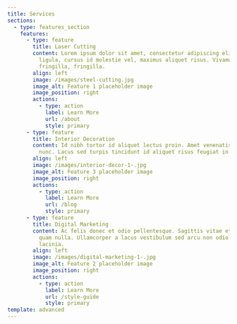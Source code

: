 ```yaml
---
title: Services
sections:
  - type: features_section
    features:
      - type: feature
        title: Laser Cutting
        content: Lorem ipsum dolor sit amet, consectetur adipiscing elit. Donec nisl
          ligula, cursus id molestie vel, maximus aliquet risus. Vivamus in nibh
          fringilla, fringilla.
        align: left
        image: /images/steel-cutting.jpg
        image_alt: Feature 1 placeholder image
        image_position: right
        actions:
          - type: action
            label: Learn More
            url: /about
            style: primary
      - type: feature
        title: Interior Decoration
        content: Id nibh tortor id aliquet lectus proin. Amet venenatis urna cursus eget
          nunc. Lacus sed turpis tincidunt id aliquet risus feugiat in ante.
        align: left
        image: /images/interior-decor-1-.jpg
        image_alt: Feature 3 placeholder image
        image_position: right
        actions:
          - type: action
            label: Learn More
            url: /blog
            style: primary
      - type: feature
        title: Digital Marketing
        content: Ac felis donec et odio pellentesque. Sagittis vitae et leo duis ut diam
          quam nulla. Ullamcorper a lacus vestibulum sed arcu non odio euismod
          lacinia.
        align: left
        image: /images/digital-marketing-1-.jpg
        image_alt: Feature 2 placeholder image
        image_position: right
        actions:
          - type: action
            label: Learn More
            url: /style-guide
            style: primary
template: advanced
---
```


